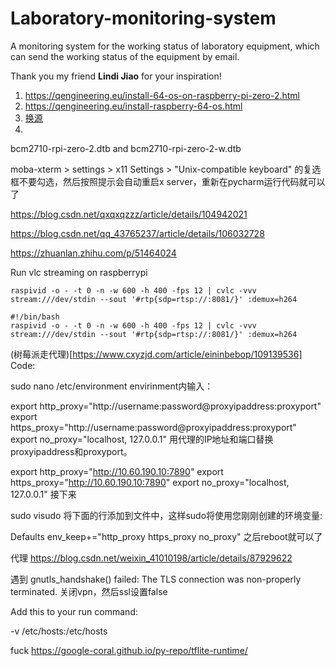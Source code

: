 # Laboratory-monitoring-system
A monitoring system for the working status of laboratory equipment, which can send the working status of the equipment by email.

Thank you my friend **Lindi Jiao** for your inspiration!


1. https://qengineering.eu/install-64-os-on-raspberry-pi-zero-2.html
1. https://qengineering.eu/install-raspberry-64-os.html
1. [换源](https://blog.csdn.net/qq_41071754/article/details/113731699)
1. 
bcm2710-rpi-zero-2.dtb and bcm2710-rpi-zero-2-w.dtb



moba-xterm > settings > x11 Settings > "Unix-compatible keyboard" 的复选框不要勾选，然后按照提示会自动重启x server，重新在pycharm运行代码就可以了

https://blog.csdn.net/qxqxqzzz/article/details/104942021

https://blog.csdn.net/qq_43765237/article/details/106032728

https://zhuanlan.zhihu.com/p/51464024

Run vlc streaming on raspberrypi

`raspivid -o - -t 0 -n -w 600 -h 400 -fps 12 | cvlc -vvv stream:///dev/stdin --sout '#rtp{sdp=rtsp://:8081/}' :demux=h264`

``` shell
#!/bin/bash
raspivid -o - -t 0 -n -w 600 -h 400 -fps 12 | cvlc -vvv stream:///dev/stdin --sout '#rtp{sdp=rtsp://:8081/}' :demux=h264

```

(树莓派走代理)[https://www.cxyzjd.com/article/eininbebop/109139536]
Code:

sudo nano /etc/environment
envirinment内输入：

export http_proxy="http://username:password@proxyipaddress:proxyport"
export https_proxy="http://username:password@proxyipaddress:proxyport"
export no_proxy="localhost, 127.0.0.1"
用代理的IP地址和端口替换proxyipaddress和proxyport。

export http_proxy="http://10.60.190.10:7890"
export https_proxy="http://10.60.190.10:7890"
export no_proxy="localhost, 127.0.0.1"
接下来

sudo visudo
将下面的行添加到文件中，这样sudo将使用您刚刚创建的环境变量:

Defaults env_keep+="http_proxy https_proxy no_proxy"
之后reboot就可以了

代理 https://blog.csdn.net/weixin_41010198/article/details/87929622

遇到  gnutls_handshake() failed: The TLS connection was non-properly terminated.
关闭vpn，然后ssl设置false

Add this to your run command:

-v /etc/hosts:/etc/hosts

fuck https://google-coral.github.io/py-repo/tflite-runtime/